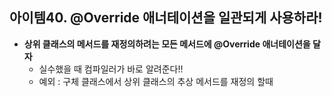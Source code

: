 ## 아이템40. @Override 애너테이션을 일관되게 사용하라!
* **상위 클래스의 메서드를 재정의하려는 모든 메서드에 @Override 애너테이션을 달자**
	* 실수했을 때 컴파일러가 바로 알려준다!!
	* 예외 : 구체 클래스에서 상위 클래스의 추상 메서드를 재정의 할때
<!--stackedit_data:
eyJoaXN0b3J5IjpbLTYxNDYxNTAxNV19
-->